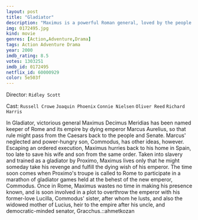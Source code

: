 ```yaml
---
layout: post
title: "Gladiator"
description: "Maximus is a powerful Roman general, loved by the people and the aging Emperor, Marcus Aurelius. Before his death, the Emperor chooses Maximus to be his heir over his own son, Commodus, and a power struggle leaves Maximus and his family condemned to death. The powerful general is unable to save his family, and his loss of will allows him to get captured and put into the Gladiator games until he dies. The only desire that fuels him now is the chance to rise to the top so that he will be able to look int.."
img: 0172495.jpg
kind: movie
genres: [Action,Adventure,Drama]
tags: Action Adventure Drama 
year: 2000
imdb_rating: 8.5
votes: 1303251
imdb_id: 0172495
netflix_id: 60000929
color: 5e503f
---
```

Director: `Ridley Scott`  

Cast: `Russell Crowe` `Joaquin Phoenix` `Connie Nielsen` `Oliver Reed` `Richard Harris` 

In Gladiator, victorious general Maximus Decimus Meridias has been named keeper of Rome and its empire by dying emperor Marcus Aurelius, so that rule might pass from the Caesars back to the people and Senate. Marcus' neglected and power-hungry son, Commodus, has other ideas, however. Escaping an ordered execution, Maximus hurries back to his home in Spain, too late to save his wife and son from the same order. Taken into slavery and trained as a gladiator by Proximo, Maximus lives only that he might someday take his revenge and fulfill the dying wish of his emperor. The time soon comes when Proximo's troupe is called to Rome to participate in a marathon of gladiator games held at the behest of the new emperor, Commodus. Once in Rome, Maximus wastes no time in making his presence known, and is soon involved in a plot to overthrow the emperor with his former-love Lucilla, Commodus' sister, after whom he lusts, and also the widowed mother of Lucius, heir to the empire after his uncle, and democratic-minded senator, Gracchus.::ahmetkozan